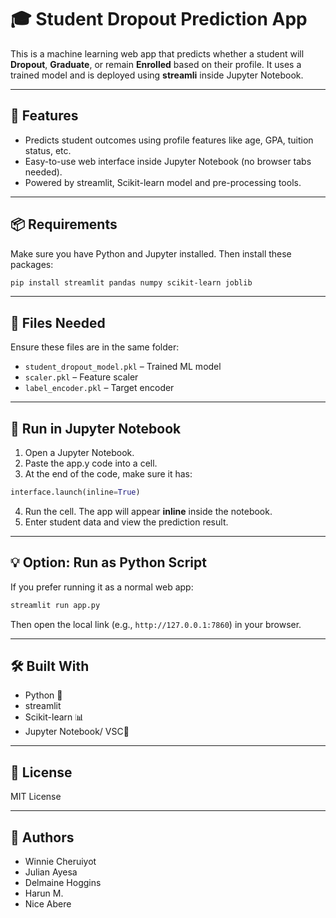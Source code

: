 # 🎓 Student Dropout Prediction App

This is a machine learning web app that predicts whether a student will **Dropout**, **Graduate**, or remain **Enrolled** based on their profile. It uses a trained model and is deployed using **streamli** inside Jupyter Notebook.

---

## 🚀 Features

- Predicts student outcomes using profile features like age, GPA, tuition status, etc.
- Easy-to-use web interface inside Jupyter Notebook (no browser tabs needed).
- Powered by streamlit, Scikit-learn model and pre-processing tools.

---

## 📦 Requirements

Make sure you have Python and Jupyter installed. Then install these packages:

```bash
pip install streamlit pandas numpy scikit-learn joblib
```

---

## 📁 Files Needed

Ensure these files are in the same folder:
- `student_dropout_model.pkl` – Trained ML model
- `scaler.pkl` – Feature scaler
- `label_encoder.pkl` – Target encoder

---

## 🧪 Run in Jupyter Notebook

1. Open a Jupyter Notebook.
2. Paste the  app.y code into a cell.
3. At the end of the code, make sure it has:

```python
interface.launch(inline=True)
```

4. Run the cell. The app will appear **inline** inside the notebook.
5. Enter student data and view the prediction result.

---

## 💡 Option: Run as Python Script

If you prefer running it as a normal web app:

```bash
streamlit run app.py
```

Then open the local link (e.g., `http://127.0.0.1:7860`) in your browser.

---

## 🛠 Built With

- Python 🐍
- streamlit
- Scikit-learn 📊
- Jupyter Notebook/ VSC📓

---

## 📄 License

MIT License

---

## 👤 Authors

- Winnie Cheruiyot
- Julian Ayesa
- Delmaine Hoggins
- Harun M. 
- Nice Abere


